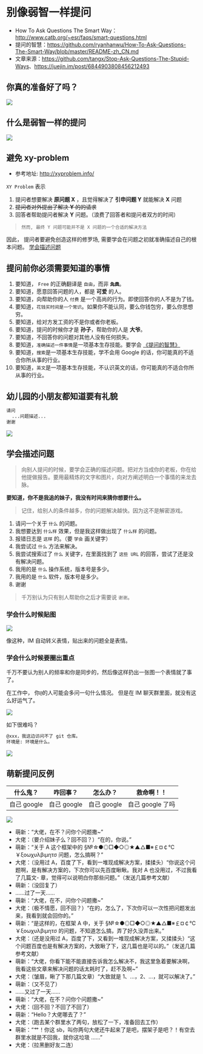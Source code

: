 # 别像弱智一样提问

- How To Ask Questions The Smart Way：<http://www.catb.org/~esr/faqs/smart-questions.html>
- 提问的智慧：<https://github.com/ryanhanwu/How-To-Ask-Questions-The-Smart-Way/blob/master/README-zh_CN.md>
- 文章来源：<https://github.com/tangx/Stop-Ask-Questions-The-Stupid-Ways>、<https://juejin.im/post/6844903808456212493>

## 你真的准备好了吗？

![ ](./images/smart-questions-01.png)

## 什么是弱智一样的提问

![ ](./images/smart-questions-02.png)

## 避免 xy-problem

- 参考地址: <http://xyproblem.info/>

`XY Problem` 表示

1. 提问者想要解决 **原问题 X** ，且觉得解决了 **引申问题 Y** 就能解决 **X** 问题
2. ~~提问者对外提出了解决 **Y** 的的请求~~
3. 回答者帮助提问者解决 **Y** 问题。（浪费了回答者和提问者双方的时间）

> `然而, 最终 Y 问题可能并不是 X 问题的一个合适的解决方法`

因此， 提问者要避免创造这样的修罗场, 需要学会在问题之初就准确描述自己的根本问题。 [学会描述问题](#学会描述问题)

## 提问前你必须需要知道的事情

1. 要知道， `Free` 的正确翻译是 `自由`，而非 **~~`免费`~~**。
1. 要知道，愿意回答问题的人，都是 **可爱** 的人。
1. 要知道，向帮助你的人 `付费` 是一个高尚的行为。即使回答你的人不是为了钱。
1. 要知道，`花钱买时间是一个常识`。如果你不能认同，要么你钱包穷，要么你思想穷。
1. 要知道，给对方发工资的不是你或者你老板。
1. 要知道，提问的时候你才是 **孙子**，帮助你的人是 **大爷**。
1. 要知道，不回答你的问题对其他人没有任何损失。
1. 要知道，`准确描述一件事情`是一项基本生存技能。要学会 [《提问的智慧》](https://github.com/ryanhanwu/How-To-Ask-Questions-The-Smart-Way/blob/master/README-zh_CN.md)
1. 要知道，`搜索`是一项基本生存技能，学不会用 Google 的话，你可能真的不适合你所从事的行业。
1. 要知道，`英文`是一项基本生存技能，不认识英文的话，你可能真的不适合你所从事的行业。

## 幼儿园的小朋友都知道要有礼貌

```bash
请问
  ...问题描述...
谢谢
```

![ ](./images/smart-questions-03.png)

## 学会描述问题

> 向别人提问的时候，要学会正确的描述问题。把对方当成你的老板，你在给他提做报告。要用最精炼的文字和图片，向对方阐述明白一个事情的来龙去脉。

**要知道，你不是我追的妹子，我没有时间来猜你想要什么。**

> 记住，给别人的条件越多，你的问题解决越快。因为这不是解密游戏。

1. 请问一个关于 `什么` 的问题。
1. 我想要达到 `什么样` 效果，但是我这样做出现了 `什么样` 的问题。
1. 报错日志是 `这样` 的。（要 `学会` 画关键字）
1. 我尝试过 `什么` 方法来解决。
1. 我尝试搜索过了 `什么` 关键字，在里面找到了 `这些 URL` 的回答，尝试了还是没有解决问题。
1. 我用的是 `什么` 操作系统，版本号是多少。
1. 我用的是 `什么` 软件，版本号是多少。
1. 谢谢

> 千万别认为只有别人帮助你之后才需要说 `谢谢`。

### 学会什么时候贴图

![ ](./images/smart-questions-04.png)

像这种，IM 自动转义表情，贴出来的问题全是表情。

### 学会什么时候要圈出重点

千万不要认为别人的频率和你是同步的，然后像这样扔出一张图一个表情就了事了。

在工作中， 你`@`的人可能会多问一句什么情况。 但是在 IM 聊天群里面，就没有这么好运气了。

![ ](./images/smart-questions-05.png)

如下很难吗？

```bash
@xxx，我这边访问不了 git 仓库。
环境是: 环境是什么。
```

![ ](./images/smart-questions-06.png)

## 萌新提问反例

| 什么鬼？    | 咋回事？  | 怎么办？    | 救命啊！！       |
|-------------|-------------|-------------|------------------|
| 自己 google | 自己 google | 自己 google | 自己 google 了吗 |

![ ](./images/smart-questions-07.png)

- 萌新：“大佬，在不？问你个问题撒~”
- 大佬：（要介绍妹子么？回不回？）“在的，你说。”
- 萌新：“关于 A 这个框架中的 §№☆●◎□◆○◎★▲△■※￡¤￠℃￥ξοωχυλβιμητσ 问题，怎么搞啊？”
- 大佬：（没用过 A，百度了下，看到一堆现成解决方案，揉揉头）“你说这个问题啊，是有解决方案的，下次你可以先百度瞅瞅。我对 A 也没用过，不过我看了几篇文- 章，觉得可以说明白你那些问题。”（发送几篇参考文献）
- 萌新：（没回复了）
- ……过了一天……
- 萌新：“大佬，在不，问你个问题撒~”
- 大佬：（极不情愿，回不回？）“在的，怎么了，下次你可以一次性把问题发出来，我看到就会回你的。”
- 萌新：“是这样的，在框架 A 中，关于 §№☆●◎□◆○◎★▲△■※￡¤￠℃￥ξοωχυλβιμητσ 的问题，不知道怎么搞，弄了好久没弄出来。”
- 大佬：（还是没用过 A，百度了下，又看到一堆现成解决方案，又揉揉头）“这个问题百度也是有解决方案的，大致瞅了下，这几篇也是可以的。”（发送几篇参考文献）
- 萌新：“大佬，你看下能不能直接告诉我怎么解决不，我这里急着要解决啊，我看这些文章来解决问题的话太耗时了，赶不及啊~”
- 大佬：（皱眉，瞅了下那几篇文章）“大致就是 1、...，2、...，就可以解决了。”
- 萌新：（又不见了）
- ……又过了一天……
- 萌新：“大佬，在不？问你个问题撒~”
- 大佬：（回不回？不回了不回了）
- 萌新：“Hello？大佬哪去了？”
- 大佬：（跑去某个群里水了两句，放松了一下，准备回去工作）
- 萌新：“艹！你这 sb，叫你两句大佬还牛起来了是吧，摆架子是吧？！有空去群里水就是不回我，就你这垃圾 ……”
- 大佬：（拉黑删好友二连）
